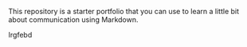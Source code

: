 This repository is a starter portfolio that you can use to learn a little bit about communication using Markdown.


Irgfebd
